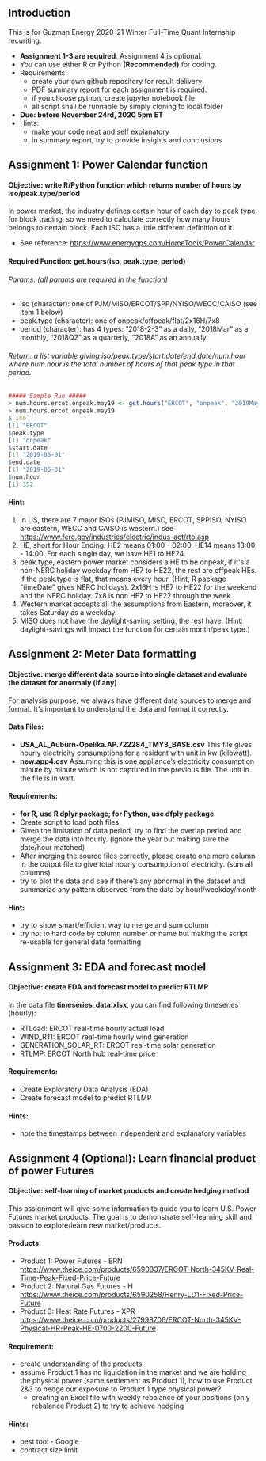 ## Introduction
This is for Guzman Energy 2020-21 Winter Full-Time Quant Internship recuriting. 
- **Assignment 1-3 are required**. Assignment 4 is optional.
- You can use either R or Python **(Recommended)** for coding.
- Requirements:
  - create your own github repository for result delivery
  - PDF summary report for each assignment is required.
  - if you choose python, create jupyter notebook file
  - all script shall be runnable by simply cloning to local folder
- **Due: before November 24rd, 2020 5pm ET**
- Hints:
  - make your code neat and self explanatory
  - in summary report, try to provide insights and conclusions

## Assignment 1: Power Calendar function
#### Objective: write R/Python function which returns number of hours by iso/peak.type/period
In power market, the industry defines certain hour of each day to peak type for block trading, so we need to calculate correctly how many hours belongs to certain block. Each ISO has a little different definition of it. 
- See reference: https://www.energygps.com/HomeTools/PowerCalendar

#### Required Function: get.hours(iso, peak.type, period)
###### Params: (all params are required in the function)
-	iso (character): one of PJM/MISO/ERCOT/SPP/NYISO/WECC/CAISO (see item 1 below)
-	peak.type (character): one of onpeak/offpeak/flat/2x16H/7x8
-	period (character): has 4 types: “2018-2-3” as a daily, “2018Mar” as a monthly, “2018Q2” as a quarterly, “2018A” as an annually.
###### Return:  a list variable giving iso/peak.type/start.date/end.date/num.hour where num.hour is the total number of hours of that peak type in that period.
```R
##### Sample Run #####
> num.hours.ercot.onpeak.may19 <- get.hours("ERCOT", "onpeak", "2019May")
> num.hours.ercot.onpeak.may19
$`iso`
[1] "ERCOT"
$peak.type
[1] "onpeak"
$start.date
[1] "2019-05-01"
$end.date
[1] "2019-05-31"
$num.hour
[1] 352
```
#### Hint:
1.	In US, there are 7 major ISOs (PJMISO, MISO, ERCOT, SPPISO, NYISO are eastern, WECC and CAISO is western.) see https://www.ferc.gov/industries/electric/indus-act/rto.asp
2.	HE, short for Hour Ending. HE2 means 01:00 - 02:00, HE14 means 13:00 - 14:00. For each single day, we have HE1 to HE24.
3.	peak.type, eastern power market considers a HE to be onpeak, if it's a non-NERC holiday weekday from HE7 to HE22, the rest are offpeak HEs. If the peak.type is flat, that means every hour. (Hint, R package “timeDate” gives NERC holidays). 2x16H is HE7 to HE22 for the weekend and the NERC holiday. 7x8 is non HE7 to HE22 through the week. 
4.	Western market accepts all the assumptions from Eastern, moreover, it takes Saturday as a weekday.
5.	MISO does not have the daylight-saving setting, the rest have. (Hint: daylight-savings will impact the function for certain month/peak.type.)

## Assignment 2: Meter Data formatting
#### Objective: merge different data source into single dataset and evaluate the dataset for anormaly (if any)
For analysis purpose, we always have different data sources to merge and format. It’s important to understand the data and format it correctly. 
#### Data Files:
-	**USA_AL_Auburn-Opelika.AP.722284_TMY3_BASE.csv**
  This file gives hourly electricity consumptions for a resident with unit in kw (kilowatt). 
-	**new.app4.csv**
  Assuming this is one appliance’s electricity consumption minute by minute which is not captured in the previous file. 
  The unit in the file is in watt.
#### Requirements:
-	**for R, use R dplyr package; for Python, use dfply package**
- Create script to load both files. 
-	Given the limitation of data period, try to find the overlap period and merge the data into hourly. (ignore the year but making sure the date/hour matched)
-	After merging the source files correctly, please create one more column in the output file to give total hourly consumption of electricity. (sum all columns)
-	try to plot the data and see if there’s any abnormal in the dataset and summarize any pattern observed from the data by hourl/weekday/month
#### Hint:
- try to show smart/efficient way to merge and sum column
-	try not to hard code by column number or name but making the script re-usable for general data formatting

## Assignment 3: EDA and forecast model
#### Objective: create EDA and forecast model to predict RTLMP
In the data file **timeseries_data.xlsx**, you can find following timeseries (hourly):
-	RTLoad: ERCOT real-time hourly actual load
-	WIND_RTI: ERCOT real-time hourly wind generation
-	GENERATION_SOLAR_RT: ERCOT real-time solar generation
-	RTLMP: ERCOT North hub real-time price
#### Requirements:
-	Create Exploratory Data Analysis (EDA)
- Create forecast model to predict RTLMP
#### Hints:
-	note the timestamps between independent and explanatory variables 

## Assignment 4 (Optional): Learn financial product of power Futures
#### Objective: self-learning of market products and create hedging method
This assignment will give some information to guide you to learn U.S. Power Futures market products. The goal is to demonstrate self-learning skill and passion to explore/learn new market/products.

#### Products:
- Product 1: Power Futures - ERN
https://www.theice.com/products/6590337/ERCOT-North-345KV-Real-Time-Peak-Fixed-Price-Future
- Product 2: Natural Gas Futures - H
https://www.theice.com/products/6590258/Henry-LD1-Fixed-Price-Future
- Product 3: Heat Rate Futures - XPR
https://www.theice.com/products/27998706/ERCOT-North-345KV-Physical-HR-Peak-HE-0700-2200-Future

#### Requirement:
- create understanding of the products
- assume Product 1 has no liquidation in the market and we are holding the physical power (same settlement as Product 1), how to use Product 2&3 to hedge our exposure to Product 1 type physical power? 
  - creating an Excel file with weekly rebalance of your positions (only rebalance Product 2) to try to achieve hedging

#### Hints:
- best tool - Google
- contract size limit


